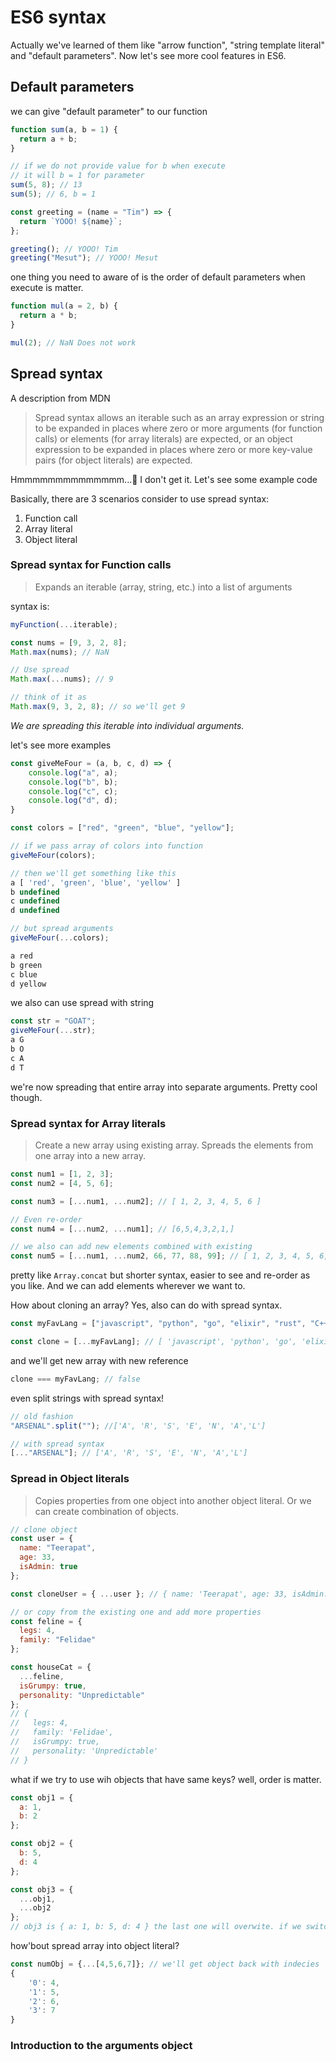# ES6 syntax

Actually we've learned of them like "arrow function", "string template literal" and "default parameters". Now let's see more cool features in ES6.

## Default parameters

we can give "default parameter" to our function

```javascript
function sum(a, b = 1) {
  return a + b;
}

// if we do not provide value for b when execute
// it will b = 1 for parameter
sum(5, 8); // 13
sum(5); // 6, b = 1

const greeting = (name = "Tim") => {
  return `YOOO! ${name}`;
};

greeting(); // YOOO! Tim
greeting("Mesut"); // YOOO! Mesut
```

one thing you need to aware of is the order of default parameters when execute is matter.

```javascript
function mul(a = 2, b) {
  return a * b;
}

mul(2); // NaN Does not work
```

## Spread syntax

A description from MDN

> Spread syntax allows an iterable such as an array expression or string to be expanded in places where zero or more arguments (for function calls) or elements (for array literals) are expected, or an object expression to be expanded in places where zero or more key-value pairs (for object literals) are expected.

Hmmmmmmmmmmmmmm...:thinking: I don't get it. Let's see some example code

Basically, there are 3 scenarios consider to use spread syntax:

1. Function call
2. Array literal
3. Object literal

### Spread syntax for Function calls

> Expands an iterable (array, string, etc.) into a list of arguments

syntax is:

```javascript
myFunction(...iterable);
```

```javascript
const nums = [9, 3, 2, 8];
Math.max(nums); // NaN

// Use spread
Math.max(...nums); // 9

// think of it as
Math.max(9, 3, 2, 8); // so we'll get 9
```

_We are spreading this iterable into individual arguments._

let's see more examples

```javascript
const giveMeFour = (a, b, c, d) => {
    console.log("a", a);
    console.log("b", b);
    console.log("c", c);
    console.log("d", d);
}

const colors = ["red", "green", "blue", "yellow"];

// if we pass array of colors into function
giveMeFour(colors);

// then we'll get something like this
a [ 'red', 'green', 'blue', 'yellow' ]
b undefined
c undefined
d undefined

// but spread arguments
giveMeFour(...colors);

a red
b green
c blue
d yellow
```

we also can use spread with string

```javascript
const str = "GOAT";
giveMeFour(...str);
a G
b O
c A
d T
```

we're now spreading that entire array into separate arguments. Pretty cool though.

### Spread syntax for Array literals

> Create a new array using existing array. Spreads the elements from one array into a new array.

```javascript
const num1 = [1, 2, 3];
const num2 = [4, 5, 6];

const num3 = [...num1, ...num2]; // [ 1, 2, 3, 4, 5, 6 ]

// Even re-order
const num4 = [...num2, ...num1]; // [6,5,4,3,2,1,]

// we also can add new elements combined with existing
const num5 = [...num1, ...num2, 66, 77, 88, 99]; // [ 1, 2, 3, 4, 5, 6, 66, 77, 88, 99 ]
```

pretty like `Array.concat` but shorter syntax, easier to see and re-order as you like. And we can add elements wherever we want to.

How about cloning an array? Yes, also can do with spread syntax.

```javascript
const myFavLang = ["javascript", "python", "go", "elixir", "rust", "C++"];

const clone = [...myFavLang]; // [ 'javascript', 'python', 'go', 'elixir', 'rust', 'C++' ]
```

and we'll get new array with new reference

```javascript
clone === myFavLang; // false
```

even split strings with spread syntax!

```javascript
// old fashion
"ARSENAL".split(""); //['A', 'R', 'S', 'E', 'N', 'A','L']

// with spread syntax
[..."ARSENAL"]; // ['A', 'R', 'S', 'E', 'N', 'A','L']
```

### Spread in Object literals

> Copies properties from one object into another object literal. Or we can create combination of objects.

```javascript
// clone object
const user = {
  name: "Teerapat",
  age: 33,
  isAdmin: true
};

const cloneUser = { ...user }; // { name: 'Teerapat', age: 33, isAdmin: true } and yes with different reference.

// or copy from the existing one and add more properties
const feline = {
  legs: 4,
  family: "Felidae"
};

const houseCat = {
  ...feline,
  isGrumpy: true,
  personality: "Unpredictable"
};
// {
//   legs: 4,
//   family: 'Felidae',
//   isGrumpy: true,
//   personality: 'Unpredictable'
// }
```

what if we try to use wih objects that have same keys? well, order is matter.

```javascript
const obj1 = {
  a: 1,
  b: 2
};

const obj2 = {
  b: 5,
  d: 4
};

const obj3 = {
  ...obj1,
  ...obj2
};
// obj3 is { a: 1, b: 5, d: 4 } the last one will overwite. if we switch obj2 first, b = 2
```

how'bout spread array into object literal?

```javascript
const numObj = {...[4,5,6,7]}; // we'll get object back with indecies
{
    '0': 4,
    '1': 5,
    '2': 6,
    '3': 7
}
```

### Introduction to the arguments object
